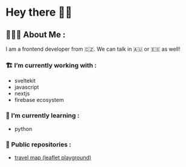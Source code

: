 # Hey there 👋🏼

## 👨🏼‍💻 About Me :

I am a frontend developer from 🇨🇿. We can talk in 🇦🇺 or 🇪🇸 as well!

### 🏗 I’m currently working with :

- sveltekit
- javascript
- nextjs
- firebase ecosystem   

### 🤹 I’m currently learning :

- python

### 👀 Public repositories :
- [travel map (leaflet playground)](https://github.com/biscarrosse/travel-map)

